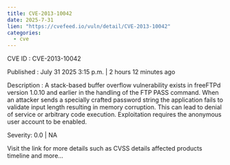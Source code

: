 ```yaml
--- 
title: CVE-2013-10042
date: 2025-7-31
lien: "https://cvefeed.io/vuln/detail/CVE-2013-10042"
categories:
  - cve
---
```


CVE ID : CVE-2013-10042

Published :  July 31
2025
3:15 p.m. | 2 hours
12 minutes ago

Description : A stack-based buffer overflow vulnerability exists in freeFTPd version 1.0.10 and earlier in the handling of the FTP PASS command. When an attacker sends a specially crafted password string
the application fails to validate input length
resulting in memory corruption. This can lead to denial of service or arbitrary code execution. Exploitation requires the anonymous user account to be enabled.

Severity: 0.0 | NA

Visit the link for more details
such as CVSS details
affected products
timeline
and more...
